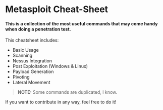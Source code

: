 # Metasploit Cheat-Sheet
#### This is a collection of the most useful commands that may come handy when doing a penetration test.

This cheatsheet includes:
+ Basic Usage
+ Scanning
+ Nessus Integration
+ Post Exploitation (Windows & Linux)
+ Payload Generation
+ Pivoting
+ Lateral Movement

> **NOTE:** Some commands are duplicated, I know.

If you want to contribute in any way, feel free to do it!
